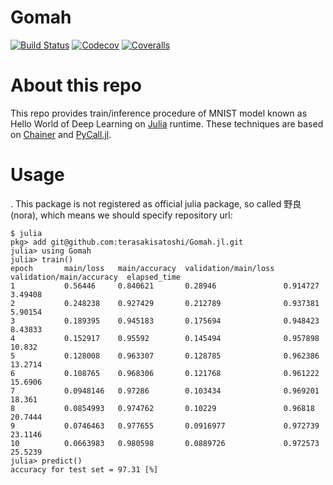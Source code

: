 # Gomah

[![Build Status](https://travis-ci.org/terasakisatoshi/Gomah.jl.svg?branch=master)](https://travis-ci.org/terasakisatoshi/Gomah.jl)
[![Codecov](https://codecov.io/gh/terasakisatoshi/Gomah.jl/branch/master/graph/badge.svg)](https://codecov.io/gh/terasakisatoshi/Gomah.jl)
[![Coveralls](https://coveralls.io/repos/github/terasakisatoshi/Gomah.jl/badge.svg?branch=master)](https://coveralls.io/github/terasakisatoshi/Gomah.jl?branch=master)

# About this repo

This repo provides train/inference procedure of MNIST model known as Hello World of Deep Learning on [Julia](https://julialang.org/) runtime.
These techniques are based on [Chainer](https://chainer.org/) and [PyCall.jl](https://github.com/JuliaPy/PyCall.jl).

# Usage
.
This package is not registered as official julia package, so called 野良(nora), which means we should specify repository url:

```
$ julia
pkg> add git@github.com:terasakisatoshi/Gomah.jl.git
julia> using Gomah
julia> train()
epoch       main/loss   main/accuracy  validation/main/loss  validation/main/accuracy  elapsed_time
1           0.56446     0.840621       0.28946               0.914727                  3.49408       
2           0.248238    0.927429       0.212789              0.937381                  5.90154       
3           0.189395    0.945183       0.175694              0.948423                  8.43833       
4           0.152917    0.95592        0.145494              0.957898                  10.832        
5           0.128008    0.963307       0.128785              0.962386                  13.2714       
6           0.108765    0.968306       0.121768              0.961222                  15.6906       
7           0.0948146   0.97286        0.103434              0.969201                  18.361        
8           0.0854993   0.974762       0.10229               0.96818                   20.7444       
9           0.0746463   0.977655       0.0916977             0.972739                  23.1146       
10          0.0663983   0.980598       0.0889726             0.972573                  25.5239    
julia> predict()
accuracy for test set = 97.31 [%]
```
